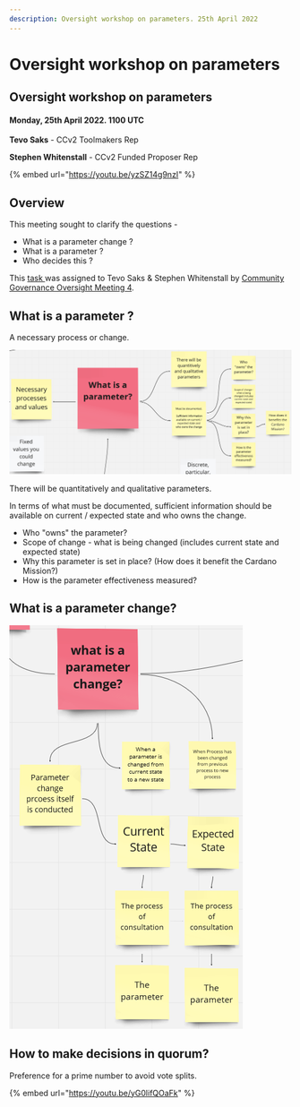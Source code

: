 ```yaml
---
description: Oversight workshop on parameters. 25th April 2022
---
```


# Oversight workshop on parameters

## Oversight workshop on parameters

#### Monday, 25th April 2022. 1100 UTC

**Tevo Saks** - CCv2 Toolmakers Rep

**Stephen Whitenstall** - CCv2 Funded Proposer Rep

{% embed url="https://youtu.be/yzSZ14g9nzI" %}

## Overview

This meeting sought to clarify the questions -

* What is a parameter change ?
* What is a parameter ?
* Who decides this ?

This [task ](https://github.com/Catalyst-Auditing/Community-Governance-Oversight-Coordination/issues/67)was assigned to Tevo Saks & Stephen Whitenstall by [Community Governance Oversight Meeting 4](https://quality-assurance-dao.gitbook.io/community-governance-oversight/project-management/meetings-and-town-halls/f7-meeting-3-7th-april-2022#5.4-governance-parameters).

## What is a parameter ?

A necessary process or change.

![What is a parameter change ?](<../../.gitbook/assets/Screenshot 2022-05-03 100117.png>)

There will be quantitatively and qualitative parameters.

In terms of what must be documented, sufficient information should be available on current / expected state and who owns the change.

* Who "owns" the parameter?
* Scope of change - what is being changed (includes current state and expected state)
* Why this parameter is set in place? (How does it benefit the Cardano Mission?)
* How is the parameter effectiveness measured?

## **What is a parameter change?**

![](<../../.gitbook/assets/Screenshot 2022-05-03 134921.png>)

## How to make decisions in quorum?

Preference for a prime number to avoid vote splits.

{% embed url="https://youtu.be/yG0lifQOaFk" %}
